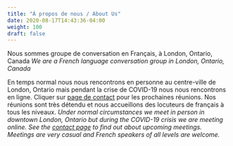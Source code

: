 ```yaml
---
title: "À propos de nous / About Us"
date: 2020-08-17T14:43:36-04:00
weight: 100
draft: false
---
```


Nous sommes groupe de conversation en Français, à London, Ontario, Canada
_We are a French language conversation group in London, Ontario, Canada_

<!--more-->

En temps normal nous nous rencontrons en personne au centre-ville de London, Ontario mais pendant la crise de COVID-19 nous nous rencontrons en ligne. Cliquer sur [page de contact](../page/contact/) pour les prochaines réunions. Nos réunions sont très détendu et nous accueillons des locuteurs de français à tous les niveaux. _Under normal circumstances we meet in person in downtown London, Ontario but during the COVID-19 crisis we are meeting online. See the [contact page](../page/contact/) to find out about upcoming meetings. Meetings are very casual and French speakers of all levels are welcome._

